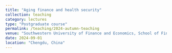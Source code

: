 ```yaml
---
title: "Aging finance and health security"
collection: teaching
category: lectures
type: "Postgraduate course"
permalink: /teaching/2024-autumn-teaching
venue: "Southwestern University of Finance and Economics, School of Finance"
date: 2024-09-01
location: "Chengdu, China"
---
```

